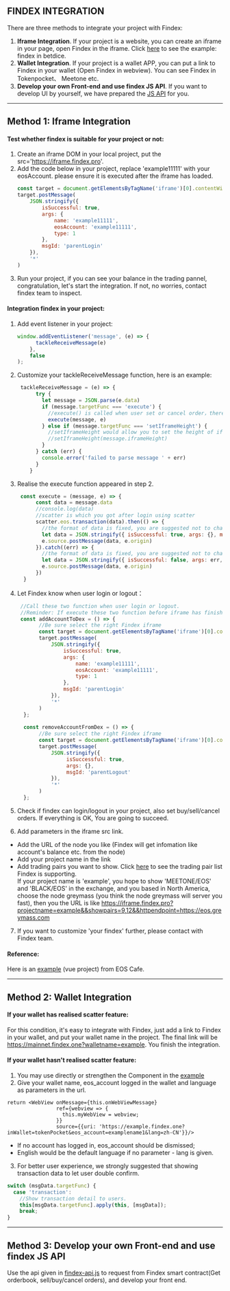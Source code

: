 ## FINDEX INTEGRATION

There are three methods to integrate your project with Findex:
1. **Iframe Integration**. If your project is a website, you can create an iframe in your page, open Findex in the iframe. Click [here](https://betdice.one/exchange/) to see the example: findex in betdice.
2. **Wallet Integration**. If your project is a wallet APP, you can put a link to Findex in your wallet (Open Findex in webview).  You can see Findex in Tokenpocket、 Meetone etc.
3. **Develop your own Front-end and use findex JS API**. If you want to develop UI by yourself, we have prepared the [JS API](https://github.com/yuertongle/findex-integration/blob/master/for_DIY/findex_api.js) for you.


---

## Method 1: Iframe Integration
#### Test whether findex is suitable for your project or not:

1. Create an iframe DOM in your local project, put the src='https://iframe.findex.pro'.
2. Add the code below in your project, replace 'example11111' with your eosAccount. please ensure it is executed after the iframe has loaded.
   ```javascript
   const target = document.getElementsByTagName('iframe')[0].contentWindow
   target.postMessage(
       JSON.stringify({
           isSuccessful: true,
           args: {
               name: 'example11111',
               eosAccount: 'example11111',
               type: 1
           },
           msgId: 'parentLogin'
       }),
       '*'
   )
   ```
3. Run your project, if you can see your balance in the trading pannel, congratulation, let's start the integration. If not, no worries, contact findex team to inspect.

#### Integration findex in your project:

1. Add event listener in your project:
   ```javascript
   window.addEventListener('message', (e) => {
         tackleReceiveMessage(e)
       }, 
       false
   );
   ```
2. Customize your tackleReceiveMessage function, here is an example:
   
   ```javascript
    tackleReceiveMessage = (e) => {
         try {
           let message = JSON.parse(e.data)
           if (message.targetFunc === 'execute') {
             //execute() is called when user set or cancel order，there is an example below
             execute(message, e)
           } else if (message.targetFunc === 'setIframeHeight') {
             //setIframeHeight would allow you to set the height of iframe dynamically
             //setIframeHeight(message.iframeHeight)
           }
         } catch (err) {
           console.error('failed to parse message ' + err)
         }
       }
   ```
3. Realise the execute function appeared in step 2.
   ```javascript
    const execute = (message, e) => {   
         const data = message.data
         //console.log(data)
         //scatter is which you got after login using scatter
         scatter.eos.transaction(data).then(() => {
           //the format of data is fixed, you are suggested not to change.
           let data = JSON.stringify({ isSuccessful: true, args: {}, msgId: message.msgId })
           e.source.postMessage(data, e.origin)
         }).catch((err) => {
           //the format of data is fixed, you are suggested not to change.
           let data = JSON.stringify({ isSuccessful: false, args: err, msgId: message.msgId })
           e.source.postMessage(data, e.origin)
         })
     }
   ```

4. Let Findex know when user login or logout：
      
   ```javascript
    //Call these two function when user login or logout.
    //Reminder: If execute these two function before iframe has finished loading, Findex would fail in login or logout
    const addAccountToDex = () => { 
          //Be sure select the right Findex iframe  
          const target = document.getElementsByTagName('iframe')[0].contentWindow
          target.postMessage(
              JSON.stringify({
                  isSuccessful: true,
                  args: {
                      name: 'example11111',
                      eosAccount: 'example11111',
                      type: 1
                  },
                  msgId: 'parentLogin'
              }),
              '*'
          )    
     };
       
     const removeAccountFromDex = () => {
          //Be sure select the right Findex iframe
          const target = document.getElementsByTagName('iframe')[0].contentWindow
          target.postMessage(
              JSON.stringify({
                   isSuccessful: true,
                   args: {},
                   msgId: 'parentLogout'
              }),
              '*'
          )
     };
     ```  
 5. Check if findex can login/logout in your project, also set buy/sell/cancel orders. If everything is OK, You are going to succeed.
 6. Add parameters in the iframe src link.
  + Add the URL of the node you like (Findex will get infomation like account's balance etc. from the node)
  + Add your project name in the link
  + Add trading pairs you want to show. Click [here](https://github.com/yuertongle/findex-integration/blob/master/for_iframe_integration/tradingPair.json) to see the trading pair list Findex is supporting.  
  If your project name is 'example', you hope to show 'MEETONE/EOS' and 'BLACK/EOS' in the exchange, and you based in North America, choose the node greymass (you think the node greymass will server you fast), then you the URL is like https://iframe.findex.pro?projectname=example&&showpairs=9,12&&httpendpoint=https://eos.greymass.com 
 7. If you want to customize 'your findex' further, please contact with Findex team.


#### Reference:
Here is an [example](https://gist.github.com/jafri/b52dd82aad68cd54657510718969269b) (vue project) from EOS Cafe.


---

## Method 2: Wallet Integration

#### If your wallet has realised scatter feature:
For this condition, it's easy to integrate with Findex, just add a link to Findex in your wallet, and put your wallet name in the project. The final link will be https://mainnet.findex.one?walletname=example. You finish the integration.

#### If your wallet hasn't realised scatter feature:
1. You may use directly or strengthen the Component in the [example](https://github.com/yuertongle/findex-integration/blob/master/for_wallet_integration/demo-webview.js)  
2. Give your wallet name, eos_account logged in the wallet and language as parameters in the url.
```javascrip.
return <WebView onMessage={this.onWebViewMessage}
                ref={webview => {
                  this.myWebView = webview;
                }}
                source={{uri: 'https://example.findex.one?inWallet=tokenPocket&eos_account=examplename1&lang=zh-CN'}}/>
```  
*  If no account has logged in, eos_account should be dismissed;
*  English would be the default language if no parameter - lang is given.


3. For better user experience, we strongly suggested that showing transaction data to let user double confirm.
```javascript
switch (msgData.targetFunc) {          
  case 'transaction':
    //Show transaction detail to users.
    this[msgData.targetFunc].apply(this, [msgData]);
    break;
}
```


 
---

## Method 3: Develop your own Front-end and use findex JS API
Use the api given in [findex-api.js](https://github.com/yuertongle/findex-integration/blob/master/for_DIY/findex_api.js) to request from Findex smart contract(Get orderbook, sell/buy/cancel orders), and develop your front end.
